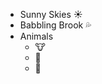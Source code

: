 * Sunny Skies  :sunny:
* Babbling Brook :sweat_drops:
* Animals
  * :cow:
  * :penguin:
  * :whale:
